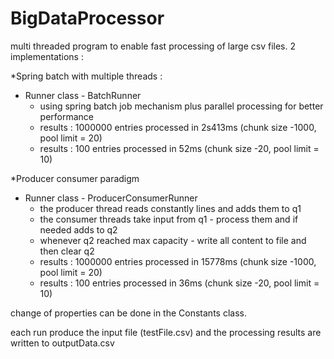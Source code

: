 # BigDataProcessor
multi threaded program to enable fast processing of large csv files.
2 implementations :

*Spring batch with multiple threads :
   - Runner class - BatchRunner
        * using spring batch job mechanism plus parallel  processing for  better performance
        * results : 1000000 entries processed in 2s413ms (chunk size -1000, pool limit = 20)
        * results : 100 entries processed in 52ms (chunk size -20, pool limit = 10)

*Producer consumer paradigm
   - Runner class - ProducerConsumerRunner
     * the producer thread  reads constantly lines and adds them to q1
     * the consumer threads take input from q1 - process them and if needed adds to q2
     * whenever q2 reached max capacity - write all content to file and then clear q2
     * results : 1000000 entries processed in 15778ms  (chunk size -1000, pool limit = 20)
     * results : 100 entries processed in 36ms  (chunk size -20, pool limit = 10)



change of properties can be done in the Constants class.

each run produce the input file (testFile.csv) and the processing results are written to outputData.csv